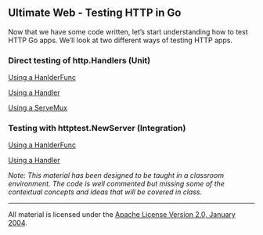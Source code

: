## Ultimate Web - Testing HTTP in Go
Now that we have some code written, let’s start understanding how to test HTTP Go apps. We’ll look at two different ways of testing HTTP apps.

### Direct testing of http.Handlers (Unit)

[Using a HanlderFunc](../../../topics/web/testing/example1/unit_test.go)

[Using a Handler](../../../topics/web/testing/example2/unit_test.go)

[Using a ServeMux](../../../topics/web/testing/example3/unit_test.go)

### Testing with httptest.NewServer (Integration)

[Using a HanlderFunc](../../../topics/web/testing/example4/integration_test.go)

[Using a Handler](../../../topics/web/testing/example5/integration_test.go)

*Note: This material has been designed to be taught in a classroom environment. The code is well commented but missing some of the contextual concepts and ideas that will be covered in class.*

___
All material is licensed under the [Apache License Version 2.0, January 2004](http://www.apache.org/licenses/LICENSE-2.0).
